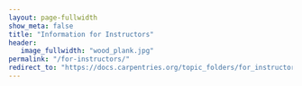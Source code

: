 ```yaml
---
layout: page-fullwidth
show_meta: false
title: "Information for Instructors"
header:
   image_fullwidth: "wood_plank.jpg"
permalink: "/for-instructors/"
redirect_to: "https://docs.carpentries.org/topic_folders/for_instructors/index.html"
---
```

